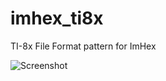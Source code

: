 # imhex_ti8x
TI-8x File Format pattern for ImHex

![Screenshot](https://tiplanet.org/forum/images/forum_uploads/1381_1610920162_6004b0e261952.png)
